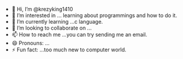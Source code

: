 - 👋 Hi, I’m @krezyking1410
- 👀 I’m interested in ... learning about programmings and how to do it.
- 🌱 I’m currently learning ...c language.
- 💞️ I’m looking to collaborate on ...
- 📫 How to reach me ...you can try sending me an email.
- 😄 Pronouns: ...
- ⚡ Fun fact: ...too much new to computer world.

<!---
krezyking1410/krezyking1410 is a ✨ special ✨ repository because its `README.md` (this file) appears on your GitHub profile.
You can click the Preview link to take a look at your changes.
--->
